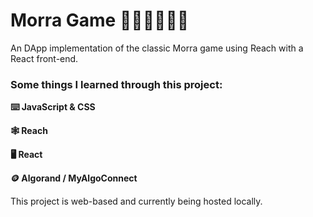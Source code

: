 # Morra Game ✌🏻☝🏻🤟🏼
An DApp implementation of the classic Morra game using Reach with a React front-end.

<h3>Some things I learned through this project: </h3>
<p><b>⌨️   JavaScript & CSS</p>
<p>🕸   Reach</p>
<p>🖥   React</p>
<p>🪙   Algorand / MyAlgoConnect</b></p>
<p>This project is web-based and currently being hosted locally.</p>
